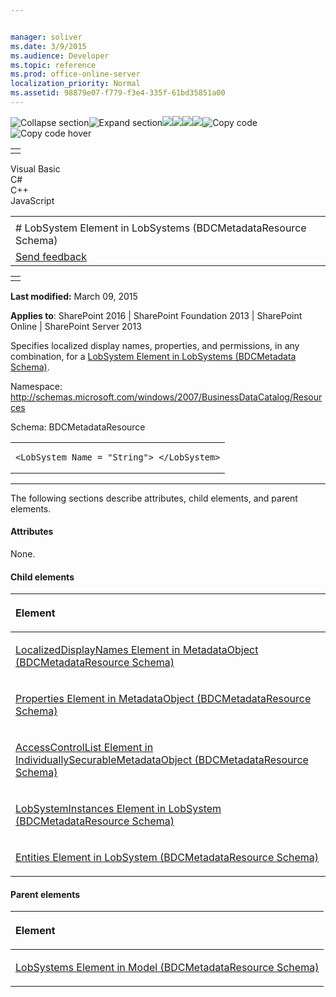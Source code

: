 ```yaml
---


manager: soliver
ms.date: 3/9/2015
ms.audience: Developer
ms.topic: reference
ms.prod: office-online-server
localization_priority: Normal
ms.assetid: 98879e07-f779-f3e4-335f-61bd35851a00
---
```


![Collapse
section](../icons/collapse_all.gif "Collapse section")![Expand
section](../icons/expand_all.gif "Expand section")![](../icons/collapse_all.gif)![](../icons/expand_all.gif)![](../icons/dropdown.gif)![](../icons/dropdownHover.gif)![Copy
code](../icons/copycode.gif "Copy code")![Copy code
hover](../icons/copycodeHighlight.gif "Copy code hover")
<table>
<tbody>
<tr class="odd">
<td align="left"></td>
</tr>
</tbody>
</table>

Visual Basic  
C\#  
C++  
JavaScript  

<table>
<tbody>
<tr class="odd">
<td align="left"><span id="runningHeaderText"></span></td>
</tr>
<tr class="even">
<td align="left"># LobSystem Element in LobSystems (BDCMetadataResource Schema)</td>
</tr>
<tr class="odd">
<td align="left"><span id="headfeedbackarea" class="feedbackhead"><a href="javascript:SubmitFeedback(&#39;docthis@Microsoft.com&#39;,&#39;&#39;,&#39;&#39;,&#39;&#39;,&#39;1.0.18082.1225&#39;,&#39;%0\dThank%20you%20for%20your%20feedback.%20The%20developer%20writing%20teams%20use%20your%20feedback%20to%20improve%20documentation.%20While%20we%20are%20reviewing%20your%20feedback,%20we%20may%20send%20you%20e-mail%20to%20ask%20for%20clarification%20or%20feedback%20on%20a%20solution.%20We%20do%20not%20use%20your%20e-mail%20address%20for%20any%20other%20purpose%20and%20we%20delete%20it%20after%20we%20finish%20our%20review.%0\AFor%20further%20information%20about%20the%20privacy%20policies%20of%20Microsoft,%20please%20see%20http://privacy.microsoft.com/en-us/default.aspx.%0\A%0\d&#39;,&#39;Customer%20feedback&#39;);">Send feedback</a></span></td>
</tr>
</tbody>
</table>

<table>
<colgroup>
<col width="100%" />
</colgroup>
<tbody>
<tr class="odd">
<td align="left"></td>
</tr>
</tbody>
</table>

**Last modified:** March 09, 2015

**Applies to**: SharePoint 2016 | SharePoint Foundation 2013 |
SharePoint Online | SharePoint Server 2013

Specifies localized display names, properties, and permissions, in any
combination, for a [LobSystem Element in LobSystems
(BDCMetadata Schema)](lobsystem-element-in-lobsystems-bdcmetadata-schema.md)</span>.

Namespace:
http://schemas.microsoft.com/windows/2007/BusinessDataCatalog/Resources

Schema: BDCMetadataResource

<span codelanguage="other"></span>
<table>
<colgroup>
<col width="100%" />
</colgroup>
<tbody>
<tr class="odd">
<td align="left"><pre><code>&lt;LobSystem Name = &quot;String&quot;&gt; &lt;/LobSystem&gt;</code></pre></td>
</tr>
</tbody>
</table>


--------------------------------------------------------------------------------------------------------------------------------------------------------------------------------------------------------------------------------------

The following sections describe attributes, child elements, and parent
elements.

#### Attributes

None.

#### Child elements

<table>
<colgroup>
<col width="100%" />
</colgroup>
<thead>
<tr class="header">
<th align="left"><p>Element</p></th>
</tr>
</thead>
<tbody>
<tr class="odd">
<td align="left"><p><span sdata="link"><a href="localizeddisplaynames-element-in-metadataobject-bdcmetadataresource-schema.htm">LocalizedDisplayNames Element in MetadataObject (BDCMetadataResource Schema)</a></span></p></td>
</tr>
<tr class="even">
<td align="left"><p><span sdata="link"><a href="properties-element-in-metadataobject-bdcmetadataresource-schema.htm">Properties Element in MetadataObject (BDCMetadataResource Schema)</a></span></p></td>
</tr>
<tr class="odd">
<td align="left"><p><span sdata="link"><a href="accesscontrollist-element-in-individuallysecurablemetadataobject-bdcmetadatareso.htm">AccessControlList Element in IndividuallySecurableMetadataObject (BDCMetadataResource Schema)</a></span></p></td>
</tr>
<tr class="even">
<td align="left"><p><span sdata="link"><a href="lobsysteminstances-element-in-lobsystem-bdcmetadataresource-schema.htm">LobSystemInstances Element in LobSystem (BDCMetadataResource Schema)</a></span></p></td>
</tr>
<tr class="odd">
<td align="left"><p><span sdata="link"><a href="entities-element-in-lobsystem-bdcmetadataresource-schema.htm">Entities Element in LobSystem (BDCMetadataResource Schema)</a></span></p></td>
</tr>
</tbody>
</table>

#### Parent elements

<table>
<colgroup>
<col width="100%" />
</colgroup>
<thead>
<tr class="header">
<th align="left"><p>Element</p></th>
</tr>
</thead>
<tbody>
<tr class="odd">
<td align="left"><p><span sdata="link"><a href="lobsystems-element-in-model-bdcmetadataresource-schema.htm">LobSystems Element in Model (BDCMetadataResource Schema)</a></span></p></td>
</tr>
</tbody>
</table>








